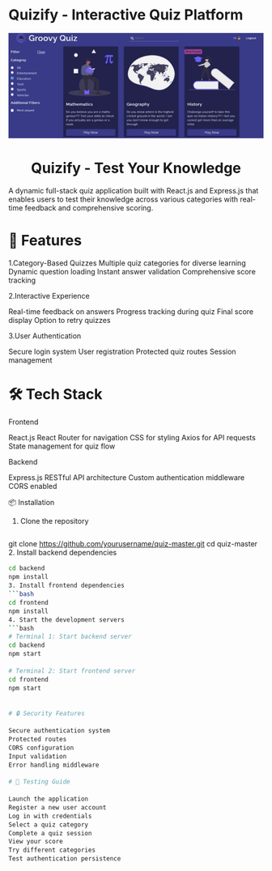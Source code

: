 # Quizify - Interactive Quiz Platform
<p align="center">
  <img src="Quizify_img.png" alt="Quizify-homeScreen"/>
</p>
<h1 align="center">Quizify - Test Your Knowledge</h1>
A dynamic full-stack quiz application built with React.js and Express.js that enables users to test their knowledge across various categories with real-time feedback and comprehensive scoring.

# 🚀 Features
1.Category-Based Quizzes
Multiple quiz categories for diverse learning
Dynamic question loading
Instant answer validation
Comprehensive score tracking


2.Interactive Experience

Real-time feedback on answers
Progress tracking during quiz
Final score display
Option to retry quizzes


3.User Authentication

Secure login system
User registration
Protected quiz routes
Session management



# 🛠️ Tech Stack
Frontend

React.js
React Router for navigation
CSS for styling
Axios for API requests
State management for quiz flow

Backend

Express.js
RESTful API architecture
Custom authentication middleware
CORS enabled

📦 Installation
1. Clone the repository
   ```bash
git clone https://github.com/yourusername/quiz-master.git
cd quiz-master
2. Install backend dependencies
```bash
cd backend
npm install
3. Install frontend dependencies
```bash
cd frontend
npm install
4. Start the development servers
```bash
# Terminal 1: Start backend server
cd backend
npm start

# Terminal 2: Start frontend server
cd frontend
npm start


# 🔒 Security Features

Secure authentication system
Protected routes
CORS configuration
Input validation
Error handling middleware

# 🧪 Testing Guide

Launch the application
Register a new user account
Log in with credentials
Select a quiz category
Complete a quiz session
View your score
Try different categories
Test authentication persistence
